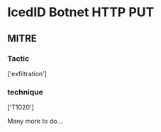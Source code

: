# IcedID Botnet HTTP PUT

## MITRE

### Tactic
['exfiltration']

### technique
['T1020']

Many more to do...
